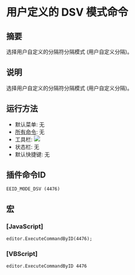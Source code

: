 # 用户定义的 DSV 模式命令

## 摘要

选择用户自定义的分隔符分隔模式 (用户自定义分隔)。

## 说明

选择用户自定义的分隔符分隔模式 (用户自定义分隔)。

## 运行方法

- 默认菜单: 无
- [所有命令](../tools/all_commands): 无
- 工具栏: ![](../../images/dsv..png)
- 状态栏: 无
- 默认快捷键: 无

## 插件命令ID

```
EEID_MODE_DSV (4476)
```

## 宏

### \[JavaScript\]

```
editor.ExecuteCommandByID(4476);
```

### \[VBScript\]

```
editor.ExecuteCommandByID 4476
```
